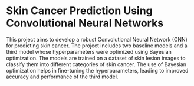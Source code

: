 # Skin Cancer Prediction Using Convolutional Neural Networks
This project aims to develop a robust Convolutional Neural Network (CNN) for predicting skin cancer. The project includes two baseline models and a third model whose hyperparameters were optimized using Bayesian optimization. The models are trained on a dataset of skin lesion images to classify them into different categories of skin cancer. The use of Bayesian optimization helps in fine-tuning the hyperparameters, leading to improved accuracy and performance of the third model.
